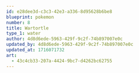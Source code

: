 ```yaml
---
id: e28dee3d-c3c3-42e3-a336-8d95628b6be8
blueprint: pokemon
number: 8
title: Wartortle
type_1: water
author: 4d8d6ede-5963-429f-9c2f-74b897007e0c
updated_by: 4d8d6ede-5963-429f-9c2f-74b897007e0c
updated_at: 1716071732
art:
  - 43c4cb33-207a-4424-9bc7-d4262bc62755
---
```

